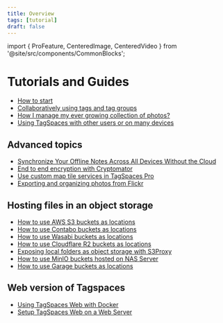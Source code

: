 ```yaml
---
title: Overview
tags: [tutorial]
draft: false
---
```


import { ProFeature, CenteredImage, CenteredVideo } from '@site/src/components/CommonBlocks';

# Tutorials and Guides

- [How to start](/tutorials/how-to-start/)
- [Collaboratively using tags and tag groups](/tutorials/sharing-tags/)
- [How I manage my ever growing collection of photos?](https://www.tagspaces.org/blog/photo-management-process/)
- [Using TagSpaces with other users or on many devices](/tutorials/using-tagspaces-collaboratively/)

## Advanced topics

- [Synchronize Your Offline Notes Across All Devices Without the Cloud](https://attilaorosz.medium.com/syncronise-your-offline-notes-across-all-devices-without-the-cloud-1e82fa53d1f1)
- [End to end encryption with Cryptomator](/tutorials/e2ee-with-tagspaces-and-cryptomator/)
- [Use custom map tile services in TagSpaces Pro](/tutorials/map-tiler-tutorial/)
- [Exporting and organizing photos from Flickr](https://www.tagspaces.org/blog/organize-flickr-export/)

## Hosting files in an object storage

- [How to use AWS S3 buckets as locations](/tutorials/s3-bucket-locations/)
- [How to use Contabo buckets as locations](/tutorials/contabo-storage/)
- [How to use Wasabi buckets as locations](/tutorials/wasabi-locations/)
- [How to use Cloudflare R2 buckets as locations](/tutorials/cloudflare-r2-storage/)
- [Exposing local folders as object storage with S3Proxy](/tutorials/folders-as-objectstorage-with-s3proxy)
- [How to use MinIO buckets hosted on NAS Server](/tutorials/setup-minio-bucket-nas/)
- [How to use Garage buckets as locations](/tutorials/garage-storage/)

## Web version of Tagspaces

- [Using TagSpaces Web with Docker](/tutorials/tagspaces-web-docker/)
- [Setup TagSpaces Web on a Web Server](/tutorials/setup-tagspaces-web/)

<!-- <CenteredImage src="/media/locations/create-garage-s3-location.avif" caption="Screenshot of the dialog to connecting Garage locations in TagSpaces" showCaption/> -->
